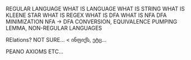 
REGULAR LANGUAGE
WHAT IS LANGUAGE
WHAT IS STRING
WHAT IS KLEENE STAR
WHAT IS REGEX
WHAT IS DFA
WHAT IS NFA
DFA MINIMIZATION
NFA -> DFA CONVERSION, EQUIVALENCE
PUMPING LEMMA, NON-REGULAR LANGUAGES

RElations? NOT SURE... < ინფიქს, ეტც...

PEANO AXIOMS ETC...